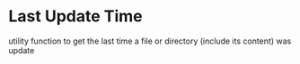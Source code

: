 # Last Update Time

utility function to get the last time a file or directory (include its content) was update


